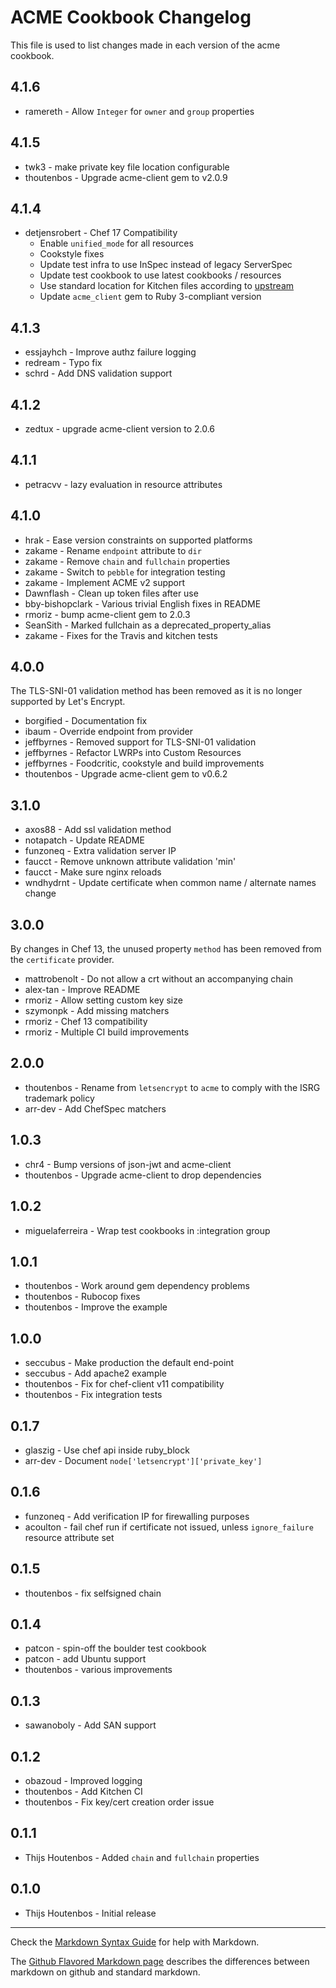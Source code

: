 ACME Cookbook Changelog
==============

This file is used to list changes made in each version of the acme cookbook.

4.1.6
----------
- ramereth - Allow `Integer` for `owner` and `group` properties

4.1.5
----------
- twk3 - make private key file location configurable
- thoutenbos - Upgrade acme-client gem to v2.0.9

4.1.4
----------
- detjensrobert - Chef 17 Compatibility
  - Enable `unified_mode` for all resources
  - Cookstyle fixes
  - Update test infra to use InSpec instead of legacy ServerSpec
  - Update test cookbook to use latest cookbooks / resources
  - Use standard location for Kitchen files according to [upstream](https://kitchen.ci/docs/getting-started/kitchen-yml/)
  - Update `acme_client` gem to Ruby 3-compliant version

4.1.3
-----
- essjayhch - Improve authz failure logging
- redream - Typo fix
- schrd - Add DNS validation support

4.1.2
-----
- zedtux - upgrade acme-client version to 2.0.6

4.1.1
-----
- petracvv - lazy evaluation in resource attributes

4.1.0
-----
- hrak - Ease version constraints on supported platforms
- zakame - Rename `endpoint` attribute to `dir`
- zakame - Remove `chain` and `fullchain` properties
- zakame - Switch to `pebble` for integration testing
- zakame - Implement ACME v2 support
- Dawnflash - Clean up token files after use
- bby-bishopclark - Various trivial English fixes in README
- rmoriz - bump acme-client gem to 2.0.3
- SeanSith - Marked fullchain as a deprecated_property_alias
- zakame - Fixes for the Travis and kitchen tests

4.0.0
-----
The TLS-SNI-01 validation method has been removed as it is no longer supported by Let's Encrypt.

- borgified - Documentation fix
- ibaum - Override endpoint from provider
- jeffbyrnes - Removed support for TLS-SNI-01 validation
- jeffbyrnes - Refactor LWRPs into Custom Resources
- jeffbyrnes - Foodcritic, cookstyle and build improvements
- thoutenbos - Upgrade acme-client gem to v0.6.2

3.1.0
-----
- axos88 - Add ssl validation method
- notapatch - Update README
- funzoneq - Extra validation server IP
- faucct - Remove unknown attribute validation 'min'
- faucct - Make sure nginx reloads
- wndhydrnt - Update certificate when common name / alternate names change

3.0.0
-----
By changes in Chef 13, the unused property `method` has been removed from the `certificate` provider.

- mattrobenolt - Do not allow a crt without an accompanying chain
- alex-tan - Improve README
- rmoriz - Allow setting custom key size
- szymonpk - Add missing matchers
- rmoriz - Chef 13 compatibility
- rmoriz - Multiple CI build improvements

2.0.0
-----
- thoutenbos - Rename from `letsencrypt` to `acme` to comply with the ISRG trademark policy
- arr-dev - Add ChefSpec matchers

1.0.3
-----
- chr4 - Bump versions of json-jwt and acme-client
- thoutenbos - Upgrade acme-client to drop dependencies

1.0.2
-----
- miguelaferreira - Wrap test cookbooks in :integration group

1.0.1
-----
- thoutenbos - Work around gem dependency problems
- thoutenbos - Rubocop fixes
- thoutenbos - Improve the example

1.0.0
-----
- seccubus - Make production the default end-point
- seccubus - Add apache2 example
- thoutenbos - Fix for chef-client v11 compatibility
- thoutenbos - Fix integration tests

0.1.7
-----
- glaszig - Use chef api inside ruby_block
- arr-dev - Document `node['letsencrypt']['private_key']`

0.1.6
-----
- funzoneq - Add verification IP for firewalling purposes
- acoulton - fail chef run if certificate not issued, unless `ignore_failure` resource attribute set

0.1.5
-----
- thoutenbos - fix selfsigned chain

0.1.4
-----
- patcon - spin-off the boulder test cookbook
- patcon - add Ubuntu support
- thoutenbos - various improvements

0.1.3
-----
- sawanoboly - Add SAN support

0.1.2
-----
- obazoud - Improved logging
- thoutenbos - Add Kitchen CI
- thoutenbos - Fix key/cert creation order issue

0.1.1
-----
- Thijs Houtenbos - Added `chain` and `fullchain` properties

0.1.0
-----
- Thijs Houtenbos - Initial release

- - -
Check the [Markdown Syntax Guide](http://daringfireball.net/projects/markdown/syntax) for help with Markdown.

The [Github Flavored Markdown page](http://github.github.com/github-flavored-markdown/) describes the differences between markdown on github and standard markdown.
